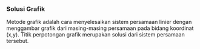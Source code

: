 ### Solusi Grafik

Metode grafik adalah cara menyelesaikan sistem persamaan linier dengan menggambar grafik dari masing-masing persamaan pada bidang koordinat
(x,y). Titik perpotongan grafik merupakan solusi dari sistem persamaan tersebut.